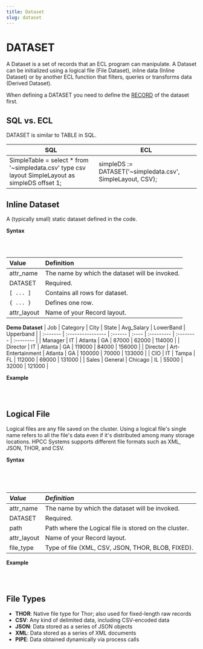 ```yaml
---
title: Dataset
slug: dataset
---
```


# DATASET

A Dataset is a set of records that an ECL program can manipulate. A Dataset can be initialized using a logical file (File Dataset), inline data (Inline Dataset) or by another ECL function that filters, queries or transforms data (Derived Dataset).

When defining a DATASET you need to define the [RECORD](../record) of the dataset first.

## SQL vs. ECL

DATASET is similar to TABLE in SQL.

| SQL | ECL |
| - | - |
| SimpleTable = select \* from '~simpledata.csv' type csv layout SimpleLayout as simpleDS offset 1; | simpleDS := DATASET('~simpledata.csv', SimpleLayout, CSV); |

## Inline Dataset

A (typically small) static dataset defined in the code.

**Syntax**
<pre>
    <EclCode code="attr_layout := RECORD
        data_type    field1;
        ...
        ...
        ...
        data_type    field100;
    END;

    // Inline Dataset
    attr_name := DATASET(
                            [ 
                                {'', '', 0, '', FALSE, ..., ''}, 
                                {'', '', 0, '', FALSE, ..., ''},
                                {...},
                                {...},
                                {'', '', 0, '', FALSE, ..., ''}
                            ],
                            attr_layout
                        );">
    </EclCode>
</pre>

| Value | Definition |
| :- | :- |
| attr_name | The name by which the dataset will be invoked. |
| DATASET | Required. |
| `[ ... ]` | Contains all rows for dataset. |
| `{ ... }` | Defines one row. |
| attr_layout | Name of your Record layout. |

**Demo Dataset**
| Job      | Category          | City    | State | Avg_Salary | LowerBand | Upperband |
| :------- | :---------------- | :------ | :---- | :--------- | :-------- | :-------- |
| Manager  | IT                | Atlanta | GA    | 87000      | 62000     | 114000    |
| Director | IT                | Atlanta | GA    | 119000     | 84000     | 156000    |
| Director | Art-Entertainment | Atlanta | GA    | 100000     | 70000     | 133000    |
| CIO      | IT                | Tampa   | FL    | 112000     | 69000     | 131000    |
| Sales    | General           | Chicago | IL    | 55000      | 32000     | 121000    |

**Example**
<pre>
    <EclCode 
    id="ds_example1"
    tryMe="ds_example1"
    code="/*DATASET Example:
    Creating an inline dataset.
    */

    // Defining record layout
    SalaryAvg_Layout := RECORD
        STRING   Job;
        STRING   Category;
        STRING   City;
        STRING2  State;
        INTEGER  Avg_Salary;
        INTEGER  LowerBand;
        INTEGER  Upperband;
    END;

    // Creating the dataset
    SalaryAvg_DS := DATASET([
                        {'Manager', 'IT', 'Atlanta', 'GA', 87000, 62000, 114000},
                        {'Director', 'IT', 'Atlanta', 'GA', 119000, 84000, 156000},
                        {'Director', 'Art-Entertainment', 'Atlanta', 'GA', 100000, 70000, 133000},
                        {'CIO', 'IT', 'Tampa', 'FL', '112000', '69000', 131000},
                        {'Sales', 'General', 'Chicago', 'IL', 55000, 32000, 121000}],
                        SalaryAvg_Layout);


    OUTPUT(SalaryAvg_DS, NAMED('SalaryAvg_DS'));">
    </EclCode>
</pre>

## Logical File

Logical files are any file saved on the cluster. Using a logical file's single name refers to all the file's data even if it's distributed among many storage locations. HPCC Systems supports different file formats such as XML, JSON, THOR, and CSV.

**Syntax**
<pre>
    <EclCode
    code="attr_layout := RECORD
        data_type    field1;
        ...
        ...
        ...
        data_type    field100;
    END;

    path := '~some::sample::path';

    // File Dataset
    attr_name := DATASET(path,
                        attr_layout,
                        file_type);"
    >

    </EclCode>
</pre>

| _Value_ | _Definition_ |
| :- | :- |
| attr_name | The name by which the dataset will be invoked. |
| DATASET | Required. |
| path | Path where the Logical file is stored on the cluster. |
| attr_layout | Name of your Record layout. |
| file_type | Type of file (XML, CSV, JSON, THOR, BLOB, FIXED). |

**Example**
<pre>
    <EclCode 
    code="/*
    DATASET Example:
    Defining a logical file as input dataset.
    */

    // Defining record layout
    SalaryAvg_Layout := RECORD
        STRING   Job;
        STRING   Category;
        STRING   City;
        STRING2  State;
        INTEGER  Avg_Salary;
        INTEGER  LowerBand;
        INTEGER  Upperband;
    END;

    // Logical file dataset
    SalaryAvg_DS := DATASET('~sample::average::salary::dataset', SalaryAvg_Layout, THOR);">
    </EclCode>
</pre>

## File Types

- **THOR**: Native file type for Thor; also used for fixed-length raw records
- **CSV**: Any kind of delimited data, including CSV-encoded data
- **JSON**: Data stored as a series of JSON objects
- **XML**: Data stored as a series of XML documents
- **PIPE**: Data obtained dynamically via process calls
